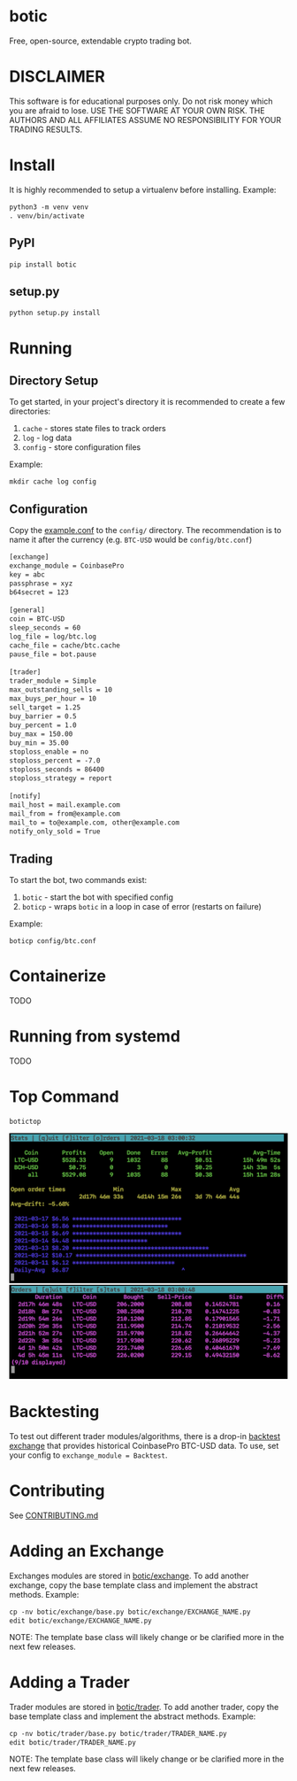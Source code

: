 # botic
Free, open-source, extendable crypto trading bot.

# DISCLAIMER

This software is for educational purposes only. Do not risk money which you are afraid to lose. USE
THE SOFTWARE AT YOUR OWN RISK. THE AUTHORS AND ALL AFFILIATES ASSUME NO RESPONSIBILITY FOR YOUR
TRADING RESULTS.

# Install

It is highly recommended to setup a virtualenv before installing. Example:

```
python3 -m venv venv
. venv/bin/activate
```
## PyPI

```
pip install botic
```

## setup.py

```
python setup.py install
```

# Running

## Directory Setup

To get started, in your project's directory it is recommended to create a few directories:
1. `cache` - stores state files to track orders
2. `log` - log data
3. `config` - store configuration files

Example:
```
mkdir cache log config
```

## Configuration
Copy the [example.conf](/example.conf) to the `config/` directory. The recommendation is to name it after the
currency (e.g. `BTC-USD` would be `config/btc.conf`)

```
[exchange]
exchange_module = CoinbasePro
key = abc
passphrase = xyz
b64secret = 123

[general]
coin = BTC-USD
sleep_seconds = 60
log_file = log/btc.log
cache_file = cache/btc.cache
pause_file = bot.pause

[trader]
trader_module = Simple
max_outstanding_sells = 10
max_buys_per_hour = 10
sell_target = 1.25
buy_barrier = 0.5
buy_percent = 1.0
buy_max = 150.00
buy_min = 35.00
stoploss_enable = no
stoploss_percent = -7.0
stoploss_seconds = 86400
stoploss_strategy = report

[notify]
mail_host = mail.example.com
mail_from = from@example.com
mail_to = to@example.com, other@example.com
notify_only_sold = True
```

## Trading

To start the bot, two commands exist:
1. `botic` - start the bot with specified config
2. `boticp` - wraps `botic` in a loop in case of error (restarts on failure)

Example:
```
boticp config/btc.conf
```

# Containerize
TODO

# Running from systemd
TODO

# Top Command

```
botictop
```

![botictop](/docs/top1.png)
![simpletop orders](/docs/top2.png)

# Backtesting
To test out different trader modules/algorithms, there is a drop-in
[backtest exchange](/botic/exchange/backtest.py) that provides historical CoinbasePro BTC-USD data.
To use, set your config to `exchange_module = Backtest`.

# Contributing
See [CONTRIBUTING.md](/CONTRIBUTING.md)

# Adding an Exchange

Exchanges modules are stored in [botic/exchange](/botic/exchange). To add another exchange,
copy the base template class and implement the abstract methods. Example:

```
cp -nv botic/exchange/base.py botic/exchange/EXCHANGE_NAME.py
edit botic/exchange/EXCHANGE_NAME.py
```

NOTE: The template base class will likely change or be clarified more in the next few releases.

# Adding a Trader

Trader modules are stored in [botic/trader](/botic/trader). To add another trader,
copy the base template class and implement the abstract methods. Example:

```
cp -nv botic/trader/base.py botic/trader/TRADER_NAME.py
edit botic/trader/TRADER_NAME.py
```

NOTE: The template base class will likely change or be clarified more in the next few releases.

